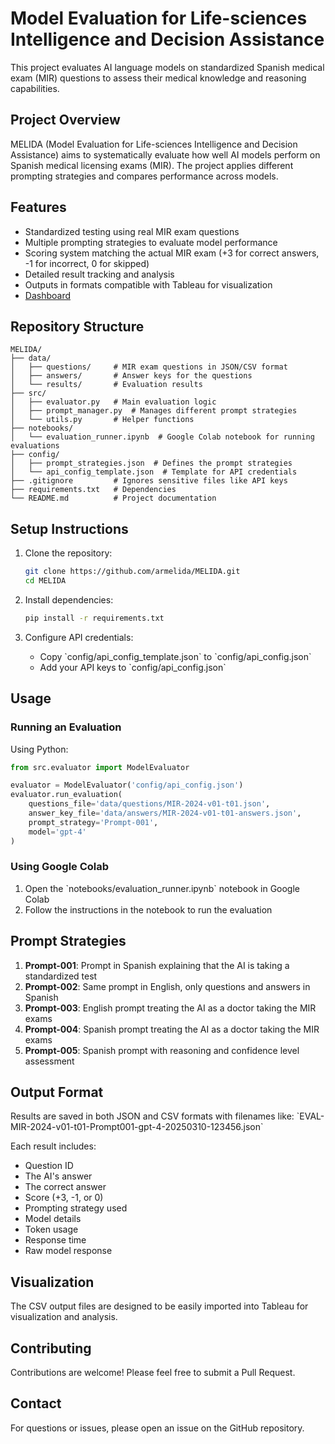 # Model Evaluation for Life-sciences Intelligence and Decision Assistance

This project evaluates AI language models on standardized Spanish medical exam (MIR) questions to assess their medical knowledge and reasoning capabilities.

## Project Overview

MELIDA (Model Evaluation for Life-sciences Intelligence and Decision Assistance) aims to systematically evaluate how well AI models perform on Spanish medical licensing exams (MIR). The project applies different prompting strategies and compares performance across models.

## Features

- Standardized testing using real MIR exam questions
- Multiple prompting strategies to evaluate model performance
- Scoring system matching the actual MIR exam (+3 for correct answers, -1 for incorrect, 0 for skipped)
- Detailed result tracking and analysis
- Outputs in formats compatible with Tableau for visualization
- [Dashboard](https://public.tableau.com/views/MELIDA/Dashboard1?:language=en-GB&:sid=&:redirect=auth&:display_count=n&:origin=viz_share_link)

## Repository Structure

```
MELIDA/
├── data/
│   ├── questions/     # MIR exam questions in JSON/CSV format
│   ├── answers/       # Answer keys for the questions
│   └── results/       # Evaluation results
├── src/
│   ├── evaluator.py   # Main evaluation logic
│   ├── prompt_manager.py  # Manages different prompt strategies
│   └── utils.py       # Helper functions
├── notebooks/
│   └── evaluation_runner.ipynb  # Google Colab notebook for running evaluations
├── config/
│   ├── prompt_strategies.json  # Defines the prompt strategies
│   └── api_config_template.json  # Template for API credentials
├── .gitignore         # Ignores sensitive files like API keys
├── requirements.txt   # Dependencies
└── README.md          # Project documentation
```

## Setup Instructions

1. Clone the repository:
   ```bash
   git clone https://github.com/armelida/MELIDA.git
   cd MELIDA
   ```

2. Install dependencies:
   ```bash
   pip install -r requirements.txt
   ```

3. Configure API credentials:
   - Copy \`config/api_config_template.json\` to \`config/api_config.json\`
   - Add your API keys to \`config/api_config.json\`

## Usage

### Running an Evaluation

Using Python:

```python
from src.evaluator import ModelEvaluator

evaluator = ModelEvaluator('config/api_config.json')
evaluator.run_evaluation(
    questions_file='data/questions/MIR-2024-v01-t01.json',
    answer_key_file='data/answers/MIR-2024-v01-t01-answers.json',
    prompt_strategy='Prompt-001',
    model='gpt-4'
)
```

### Using Google Colab

1. Open the \`notebooks/evaluation_runner.ipynb\` notebook in Google Colab
2. Follow the instructions in the notebook to run the evaluation

## Prompt Strategies

1. **Prompt-001**: Prompt in Spanish explaining that the AI is taking a standardized test
2. **Prompt-002**: Same prompt in English, only questions and answers in Spanish
3. **Prompt-003**: English prompt treating the AI as a doctor taking the MIR exams
4. **Prompt-004**: Spanish prompt treating the AI as a doctor taking the MIR exams
5. **Prompt-005**: Spanish prompt with reasoning and confidence level assessment

## Output Format

Results are saved in both JSON and CSV formats with filenames like:
\`EVAL-MIR-2024-v01-t01-Prompt001-gpt-4-20250310-123456.json\`

Each result includes:
- Question ID
- The AI's answer
- The correct answer
- Score (+3, -1, or 0)
- Prompting strategy used
- Model details
- Token usage
- Response time
- Raw model response

## Visualization

The CSV output files are designed to be easily imported into Tableau for visualization and analysis.

## Contributing

Contributions are welcome! Please feel free to submit a Pull Request.



## Contact

For questions or issues, please open an issue on the GitHub repository.
